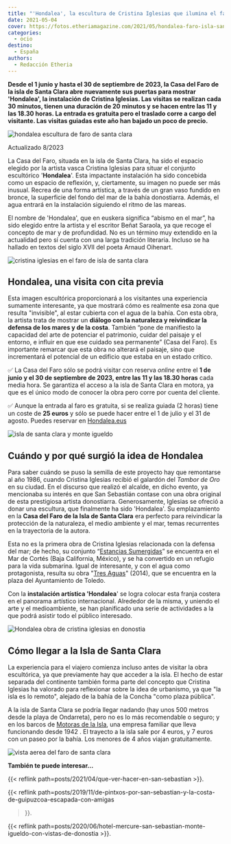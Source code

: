 ```yaml
---
title: "'Hondalea', la escultura de Cristina Iglesias que ilumina el faro de la isla de Santa Clara"
date: 2021-05-04
cover: https://fotos.etheriamagazine.com/2021/05/hondalea-faro-isla-santa-clara-Cristina-Iglesias.jpg
categories: 
  - ocio
destino: 
  - España
authors: 
  - Redacción Etheria
---
```


**Desde el 1 junio y hasta el 30 de septiembre de 2023, la Casa del Faro de la isla de 
Santa Clara abre nuevamente sus puertas para mostrar 'Hondalea', la instalación de 
Cristina Iglesias. Las visitas se realizan cada 30 minutos, tienen una duración de 20 
minutos y se hacen entre las 11 y las 18.30 horas. La entrada es gratuita pero el 
traslado corre a cargo del visitante. Las visitas guiadas este año han bajado un poco de 
precio.** 

![hondalea escultura de faro de santa clara](https://fotos.etheriamagazine.com/2021/05/hondalea-faro-isla-santa-clara-Cristina-Iglesias.jpg "Hondalea en proceso de construcción. © J.Luis López de Zubiria")

Actualizado 8/2023 

La Casa del Faro, situada en la isla de Santa Clara, ha sido el espacio elegido por la 
artista vasca Cristina Iglesias para situar el conjunto escultórico '**Hondalea**'. Esta 
impactante instalación ha sido concebida como un espacio de reflexión, y, ciertamente, 
su imagen no puede ser más inusual. Recrea de una forma artística, a través de un gran 
vaso fundido en bronce, la superficie del fondo del mar de la bahía donostiarra. Además, 
el agua entrará en la instalación siguiendo el ritmo de las mareas. 

El nombre de 'Hondalea', que en euskera significa “abismo en el mar”, ha sido elegido 
entre la artista y el escritor Beñat Saraola, ya que recoge el concepto de mar y de 
profundidad. No es un término muy extendido en la actualidad pero sí cuenta con una 
larga tradición literaria. Incluso se ha hallado en textos del siglo XVII del poeta 
Arnaud Oihenart. 

![cristina iglesias en el faro de isla de santa clara](https://fotos.etheriamagazine.com/2021/05/Cristina-Iglesias-y-la-Isla-de-Santa-Clara.jpg "Cristina Iglesias en el faro de la Isla de Santa Clara. © Iñigo Aguayo")

## Hondalea, una visita con cita previa

Esta imagen escultórica proporcionará a los visitantes una experiencia sumamente 
interesante, ya que mostrará cómo es realmente esa zona que resulta "invisible", al 
estar cubierta con el agua de la bahía. Con esta obra, la artista trata de mostrar un 
**diálogo con la naturaleza y reivindicar la defensa de los mares y de la costa**. 
También “pone de manifiesto la capacidad del arte de potenciar el patrimonio, cuidar del 
paisaje y el entorno, e influir en que ese cuidado sea permanente” (Casa del Faro). Es 
importante remarcar que esta obra no alterará el paisaje, sino que incrementará el 
potencial de un edificio que estaba en un estado crítico. 

✅ La Casa del Faro sólo se podrá visitar con reserva _online_ entre el **1 de junio y el 
30 de septiembre de 2023, entre las 11 y las 18.30 horas** cada media hora. Se garantiza 
el acceso a la isla de Santa Clara en motora, ya que es el único modo de conocer la obra 
pero corre por cuenta del cliente. 

✅ Aunque la entrada al faro es gratuita, si se realiza guiada (2 horas) tiene un coste 
de **25 euros** y sólo se puede hacer entre el 1 de julio y el 31 de agosto. Puedes 
reservar en [Hondalea.eus](https://www.donostia.eus/ataria/es/web/hondalea/visita) 

![isla de santa clara y monte igueldo](https://fotos.etheriamagazine.com/2021/05/Isla-de-Santa-Clara-y-Monte-Igueldo.jpg "Isla de Santa Clara, con el faro, y detrás se sitúa el Monte Igueldo. © Íñigo Aguayo")

## Cuándo y por qué surgió la idea de Hondalea

Para saber cuándo se puso la semilla de este proyecto hay que remontarse al año 1986, 
cuando Cristina Iglesias recibió el galardón del _Tambor de Oro_ en su ciudad. En el 
discurso que realizó el alcalde, en dicho evento, ya mencionaba su interés en que San 
Sebastián contase con una obra original de esta prestigiosa artista donostiarra. 
Generosamente, Iglesias se ofreció a donar una escultura, que finalmente ha sido 
'Hondalea'. Su emplazamiento en la **Casa del Faro de la Isla de Santa Clara** era 
perfecto para reivindicar la protección de la naturaleza, el medio ambiente y el mar, 
temas recurrentes en la trayectoria de la autora. 

Esta no es la primera obra de Cristina Iglesias relacionada con la defensa del mar; de 
hecho, su conjunto “[Estancias 
Sumergidas](http://cristinaiglesias.com/es/obras/estancias-sumergidas/)” se encuentra en 
el Mar de Cortés (Baja California, México), y se ha convertido en un refugio para la 
vida submarina. Igual de interesante, y con el agua como protagonista, resulta su obra 
"[Tres Aguas](http://cristinaiglesias.com/es/conceptos/tres-aguas/)" (2014), que se 
encuentra en la plaza del Ayuntamiento de Toledo. 

Con la **instalación artística 'Hondalea**' se logra colocar esta franja costera en el 
panorama artístico internacional. Alrededor de la misma, y uniendo el arte y el 
medioambiente, se han planificado una serie de actividades a la que podrá asistir todo 
el público interesado. 

![Hondalea obra de cristina iglesias en donostia](https://fotos.etheriamagazine.com/2021/05/escultura-faro-santa-clara.jpg "Vista general de Hondalea, obra de Cristina Iglesias. © José Luis López Zubiria")

## Cómo llegar a la Isla de Santa Clara

La experiencia para el viajero comienza incluso antes de visitar la obra escultórica, ya 
que previamente hay que acceder a la isla. El hecho de estar separada del continente 
también forma parte del concepto que Cristina Iglesias ha valorado para reflexionar 
sobre la idea de urbanismo, ya que "la isla es lo remoto", alejado de la bahía de la 
Concha "como plaza pública". 

A la isla de Santa Clara se podría llegar nadando (hay unos 500 metros desde la playa de 
Ondarreta), pero no es lo más recomendable o seguro; y en los barcos de [Motoras de la 
Isla](http://motorasdelaisla.com/tarifas/), una empresa familiar que lleva funcionando 
desde 1942 . El trayecto a la isla sale por 4 euros, y 7 euros con un paseo por la 
bahía. Los menores de 4 años viajan gratuitamente. 

![vista aerea del faro de santa clara](https://fotos.etheriamagazine.com/2021/05/faro-isla-santa-clara.jpg "Vista aérea del faro de Santa Clara (aún en obras). © José Luis López Zubiria")

**También te puede interesar…** 

{{< reflink path=posts/2021/04/que-ver-hacer-en-san-sebastian >}}. 

{{< reflink 
path=posts/2019/11/de-pintxos-por-san-sebastian-y-la-costa-de-guipuzcoa-escapada-con-amigas 
>}}. 

{{< reflink 
path=posts/2020/06/hotel-mercure-san-sebastian-monte-igueldo-con-vistas-de-donostia >}}.
